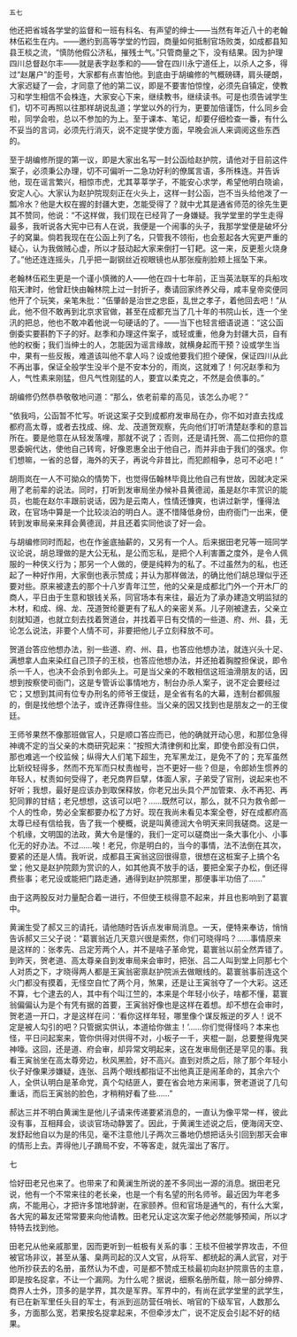     五七 

   他还把省城各学堂的监督和一班有科名、有声望的绅士——当然有年近八十的老翰林伍崧生在内。——邀约到高等学堂的竹园，商量如何抵制官场败类，如成都县知县王棪之流，“慎防他假公济私，摧残士气。”只管商量之下，没有结果。因为护理四川总督赵尔丰——就是表字赵季和的——曾在四川永宁道任上，以杀人之多，得过“赵屠户”的歪号，大家都有点害怕他。到底由于胡编修的气概磅礴，肩头硬朗，大家迟疑了一会，才同意了他的第二议，即是不要害怕惊惶，必须先自镇定，使教习和学生相信不会株连，大家安心下来，继续教书，继续读书。可是也须告诫学生们，切不可再照以往那样胡说乱道；学堂以外的行为，更要加倍谨饬，什么同乡会啦，同学会啦，总以不参加的为上。至于课本、笔记，却要仔细检查一番，有什么不妥当的言词，必须先行消灭，说不定提学使方面，早晚会派人来调阅这些东西的。

   至于胡编修所提的第一议，即是大家出名写一封公函给赵护院，请他对于目前这件案子，必须秉公办理，切不可偏听一二急功好利的僚属言语，多所株连。并告诉他，现在谣言繁兴，相惊市虎，尤其莘莘学子，不能安心求学，希望他明白晓谕，安定人心。大家认为赵护院现刻正在火头上，这样一封公函，岂不当头给他泼了一瓢冷水？他是大权在握的封疆大吏，怎能受得了？就中尤其是通省师范的徐先生更其不赞同，他说：“不这样做，我们现在已经背了一身嫌疑。我学堂里的学生走得最多，我听说各大宪中已有人在说，我便是一个闹事的头子，我那学堂便是破坏分子的窝巢。倘若我现在在公函上列了名，只管我不领衔，也会惹起各大宪更严重的疑心，认为我做贼心虚，所以才鼓动起大家来倒打一钉耙。这一来，反更惹火烧身了。”他还连连摇头，几乎把一副钢丝近视眼镜也从那张瘦削脸颊上摇坠下来。

   老翰林伍崧生更是一个谨小慎微的人——他在四十七年前，正当英法联军的兵船攻陷天津时，他曾赶快由翰林院上过一封折子，奏请回家终养父母，咸丰皇帝奕便同他开了个玩笑，亲笔朱批：“伍肇龄是治世之忠臣，乱世之孝子，着他回去吧！”从此，他不但不敢再到北京求官做，甚至在成都充当了几十年的书院山长，连一个坐汛的把总，他也不敢冲着他说一句硬话的了。——当下也轻言细语说道：“这公函倒委实要斟酌下子的好。赵季和办理这件案子，或轻或重，他身为封疆大员，自有他的权衡；我们当绅士的人，怎能因为谣言缘故，就横身起而干预？设或学生当中，果有一些反叛，难道该叫他不拿人吗？设或他要我们担个硬保，保证四川从此不再出事，保证全般学生没半个是不安本分的，雨岚，这就难了！何况赵季和为人，气性素来刚猛，但凡气性刚猛的人，要宜以柔克之，不然是会偾事的。”

   胡编修仍然恭恭敬敬地问道：“那么，依老前辈的高见，该怎么办呢？”

   “依我吗，公函暂不忙写。听说这案子交到成都府发审局在办，你不如对直去找成都府高太尊，或者去找成、绵、龙、茂道贺观察，先向他们打听清楚赵季和的意旨所在。要是他意在从轻发落哩，那就不说了；否则，还是请托贺、高二位把你的意思委婉代达，使他自己转弯，好像恩惠全出于他自己，而并非由于我们的强求。你们想嘛，一省的总督，海外的天子，再说今非昔比，而犯颜相争，总可不必吧！”

   胡雨岚在一人不可拗众的情势下，也觉得伍翰林毕竟比他自己有世故，因就决定采用了老前辈的说法。同时，打听到发审局坐办候补县黄德润，虽是赵尔丰赏识的能员，也能在赵尔丰跟前说话，因为是云南人，性情还慷爽，也讲过新学，懂得法政，在官场中算是一个比较淡泊的明白人。遂不惜降低身份，由府衙门一出来，便转到发审局亲来拜会黄德润，并且还着实同他谈了好一会。

   与胡编修同时而起，也在作釜底抽薪的，又另有一个人。后来据田老兄等一班同学议论说，胡总理做的是大公无私，是公而忘私，是把个人利害置之度外，是令人佩服的一种侠义行为；那另一个人做的，便是纯粹为的私了。不过虽然为的私，也还起了一种好作用，大家倒也表示赞成；并认为那样做法，的确比他们胡总理似乎还要对些。原来被逮去的那个十八岁青年江竺，他的父亲是成都北门外一个开木厂的商人，平日由于生意和银钱关系，同官场本有来往，最近为了承办建造文明监狱的木材，和成、绵、龙、茂道贺纶夔更有了私人的亲密关系。儿子刚被逮去，父亲立刻就知道，也就立刻去找着贺道台，并找着平日有交情的一些道、府、州、县，无论怎么说法，非要个人情不可，非要把他儿子立刻释放不可。

   贺道台答应他想办法，别一些道、府、州、县，也答应他想办法，就连兴头十足、满想拿人血来染红自己顶子的王棪，也答应他想办法，并还拍着胸膛担保说，即令杀一千人，也决不会杀到令郎头上。可是当父亲的不敢相信这班油滑朋友的话，因想到按察使司衙门，这是专管诉讼事情地方，制台办杀人案子，说不定会要经过它；又想到其间有位专办刑名的师爷王俊廷，是全省有名的大幕，连制台都佩服的，倒是找他想个法子，或许还靠得住些。当父亲的因又找到也是朋友之一的王俊廷。

   王师爷果然不像那班做官人，只是顺口答应而已，他的确就开动心思，和那位急得神魂不定的当父亲的木商研究起来：“按照大清律例和比案，即使令郎没有口供，那也难逃一个绞监候；纵得大人们笔下超生，充军黑龙江，是免不了的；充军虽然比斩绞轻得多，然而不充军而只杖责枷号，岂不更好一些？但是，令郎娇生惯养的年轻人，杖责如何受得了，老兄商界巨擘，体面人家，子弟受了官刑，说起来也不好听；我想，最好是应该办到取保释放，你老兄出头具个严加管束、永不再犯、再犯同罪的甘结；老兄想想，这该可以吧？……既然可以，那么，就不只为救令郎一个人的性命，势必全案都要办松了方好。现在我尚未看见本案全卷，好在成都府高太尊已经有信给我，告了我一个梗概，说是叫黄德润大令明天来同我磋商。这是一个机缘，文明国的法政，黄大令是懂的，我们一定可以磋商出一条大事化小、小事化无的好办法。不过……唉！老兄，你是明白的，当今的事情，法不法倒在其次，要紧的还是人情。我听说，成都县王寅翁这回很得意，很想在这桩案子上搞个名堂；他又是赵护院颇为赏识的人，如其他真不放手的话，要把全案子办松，倒还得费些事；老兄设或能把门路走通，通得到赵护院那里，那便事半功倍了……”

   由于这两股反对力量配合着一进行，不但使王棪得意不起来，并且也影响到了葛寰中。

   黄澜生受了郝又三的请托，请他随时告诉点发审局消息。一天，便特来奉访，悄悄告诉郝又三父子说：“葛寰翁近几天意兴很是索然，你们可晓得吗？……事情原来是这样的：张孝先、吕定芳两个人，并不是啥子革命党，葛寰翁以前全然弄错了。到昨天，贺老道、高太尊亲自到发审局来会审时，把张、吕二人叫到堂上同那七个人对质之下，才晓得两人都是王寅翁密禀赵护院派去做眼线的。葛寰翁事前连这个火门都没有摸着，无怪空自忙了两个月，煞果，还是让王寅翁夺了一个大彩。这还不算，七个逮去的人，其中有个叫江竺的，本来是个年轻小伙子，啥都不懂，葛寰翁偏偏认为是个有凭有据的首要，王寅翁好像也是这样在着想。却不想在会审时，贺老道一开口，才是这样在问：‘看你这样年轻，哪里像个谋反叛逆的歹人！说不定是被人勾引的吧？只管据实供认，本道给你做主！’……你们觉得怪吗？本来也怪，平日问起案来，管你供得对供得不对，小板子一千，夹棍一副，总要整得鬼哭神嚎。这回，还是道、府会审，却异常文明起来，这在发审局倒还是罕见的事。我看王寅翁坐在高太尊旁边，秋风黑脸，好不高兴。直到对质之后，除了那个年轻小伙子好像果涉嫌疑，连张、吕两个眼线都指证不出他真正是闹革命的，其余六个人，全供认明白是革命党，真个勾结匪人，要在省会地方来闹事，贺老道说了几句重话，而后王寅翁的脸色，才稍稍好看了些……”

   郝达三并不明白黄澜生是他儿子请来传递要紧消息的，一直认为像平常一样，彼此没有事，互相拜会，谈谈官场动静罢了。因此，于黄澜生述说之后，便海阔天空、发舒起他自以为是的伟见，毫不注意他儿子两次三番地仍想把话头引回到那天会审的情形上去。弄得他儿子蹐局不安，不等客走，就先溜出了客厅。

   七

   恰好田老兄也来了。也带来了和黄澜生所说的差不多同出一源的消息。据田老兄说，他有一个不常来往的老长亲，也是一个有名望的刑名师爷。最近因为年老多病，不能用心，才把许多馆地辞谢，在家颐养。但和官场是通气的，有什么大案，各大宪的幕友还常常要来向他请教。田老兄认定这次案子他必然能够预闻，所以才特特去找到他。

   田老兄从他亲戚那里，因而更听到一桩极有关系的事：王棪不但被学界攻击，不但被官场非议，甚至从藩、臬两司起的汉人文官，从将军、都统起的满人武官，对于他所抄获去的名册，虽然认为不虚，可是都不赞成王棪最初向赵护院禀告的主意，即是按名捉拿，不让一个漏网。为什么呢？据说，细察名册所载，除一部分绅界、商界人士外，顶多的是学界，其次是军界。军界中的，有尚在武学堂里的武学生，有已在新军里任头目的军士，有派到巡防营任哨长、哨官的下级军官，人数那么多，方面那么宽，若果按名捉拿起来，不但牵涉太广，说不定反会引起不好的结果。

